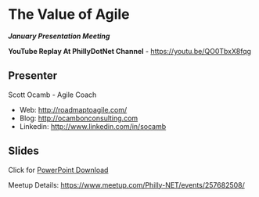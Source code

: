 The Value of Agile
======

***January Presentation Meeting***

**YouTube Replay At PhillyDotNet Channel** - https://youtu.be/QO0TbxX8fqg

Presenter
----
Scott Ocamb - Agile Coach
- Web: http://roadmaptoagile.com/ 
- Blog: http://ocambonconsulting.com 
- Linkedin: http://www.linkedin.com/in/socamb 

Slides
---
Click for [PowerPoint Download](https://github.com/phillydotnet/Presentations/blob/master/2019/01/TheValueofAgile.pptx)

Meetup Details: 
https://www.meetup.com/Philly-NET/events/257682508/

